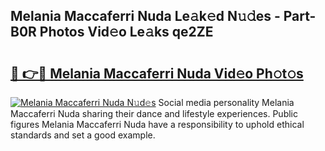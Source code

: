 ## Melania Maccaferri Nuda Le𝚊k𝚎d N𝚞𝚍es - Part-B0R Photos Vid𝚎o Le𝚊ks qe2ZE

# <h2><a href="http://fbef1pu.evod.top/?m=Melania+Maccaferri+Nuda">🔗 👉🔴 Melania Maccaferri Nuda Vid𝚎o Ph𝚘t𝚘s</a></h2>

[![Melania Maccaferri Nuda N𝚞d𝚎s](https://i.imgur.com/8V9OHl7.gif)](http://fbef1pu.evod.top/?m=Melania+Maccaferri+Nuda)
Social media personality Melania Maccaferri Nuda sharing their dance and lifestyle experiences. Public figures Melania Maccaferri Nuda have a responsibility to uphold ethical standards and set a good example. 
